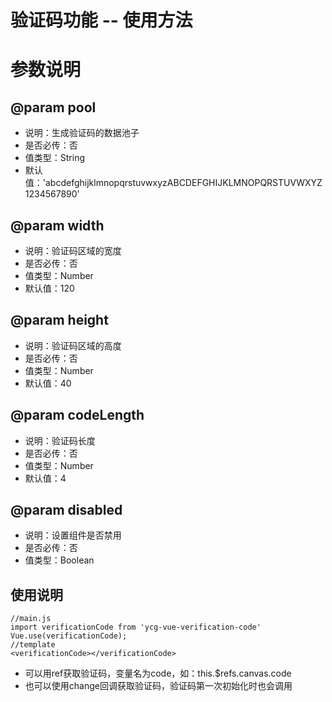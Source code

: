 # 验证码功能 -- 使用方法

# 参数说明
## @param pool
* 说明：生成验证码的数据池子
* 是否必传：否
* 值类型：String
* 默认值：'abcdefghijklmnopqrstuvwxyzABCDEFGHIJKLMNOPQRSTUVWXYZ1234567890'

## @param width
* 说明：验证码区域的宽度
* 是否必传：否
* 值类型：Number
* 默认值：120

## @param height
* 说明：验证码区域的高度
* 是否必传：否
* 值类型：Number
* 默认值：40

## @param codeLength
* 说明：验证码长度
* 是否必传：否
* 值类型：Number
* 默认值：4

## @param disabled
* 说明：设置组件是否禁用
* 是否必传：否
* 值类型：Boolean

## 使用说明
```
//main.js
import verificationCode from 'ycg-vue-verification-code'
Vue.use(verificationCode);
//template
<verificationCode></verificationCode>
```

* 可以用ref获取验证码，变量名为code，如：this.$refs.canvas.code
* 也可以使用change回调获取验证码，验证码第一次初始化时也会调用